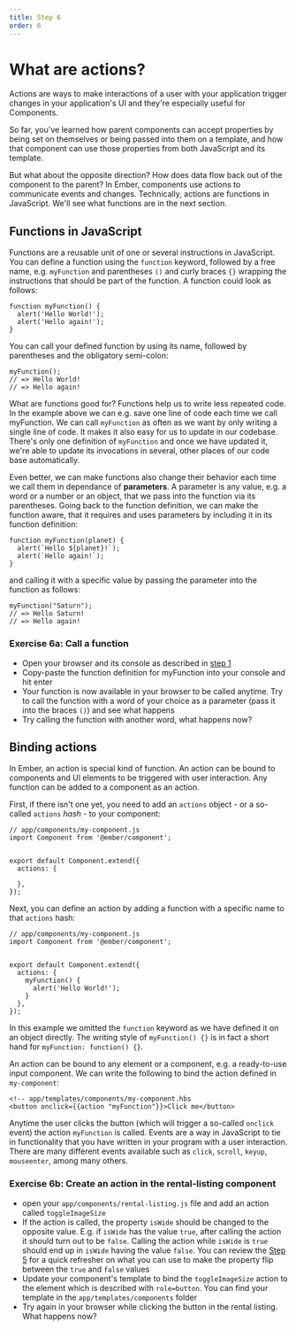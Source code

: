 ```yaml
---
title: Step 6
order: 6
---
```


# What are actions?

Actions are ways to make interactions of a user with your application trigger changes in your application's UI and they're especially useful for Components.

So far, you've learned how parent components can accept properties by being set on themselves or being passed into them on a template, and how that component can use those properties from both JavaScript and its template.

But what about the opposite direction? How does data flow back out of the component to the parent? In Ember, components use actions to communicate events and changes. Technically, actions are functions in JavaScript. We'll see what functions are in the next section.


## Functions in JavaScript

Functions are a reusable unit of one or several instructions in JavaScript. You can define a function using the `function` keyword, followed by a free name, e.g. `myFunction` and parentheses `()` and curly braces `{}` wrapping the instructions that should be part of the function. A function could look as follows:


```
function myFunction() {
  alert('Hello World!');
  alert('Hello again!');
}
```

You can call your defined function by using its name, followed by parentheses and the obligatory semi-colon:


```
myFunction();
// => Hello World!
// => Hello again!
```

What are functions good for? Functions help us to write less repeated code. In the example above we can e.g. save one line of code each time we call myFunction. We can call `myFunction` as often as we want by only writing a single line of code. It makes it also easy for us to update in our codebase. There's only one definition of `myFunction` and once we have updated it, we're able to update its invocations in several, other places of our code base automatically.

Even better, we can make functions also change their behavior each time we call them in dependance of **parameters**. A parameter is any value, e.g. a word or a number or an object, that we pass into the function via its parentheses. Going back to the function definition, we can make the function aware, that it requires and uses parameters by including it in its function definition:


```
function myFunction(planet) {
  alert(`Hello ${planet}!`);
  alert(`Hello again!`);
}
```

and calling it with a specific value by passing the parameter into the function as follows:

```
myFunction("Saturn");
// => Hello Saturn!
// => Hello again!
```

### Exercise 6a: Call a function

- Open your browser and its console as described in [step 1](/steps/step-1)
- Copy-paste the function definition for myFunction into your console and hit enter
- Your function is now available in your browser to be called anytime. Try to call the function with a word of your choice as a parameter (pass it into the braces `()`) and see what happens
- Try calling the function with another word, what happens now?

## Binding actions

In Ember, an action is special kind of function. An action can be bound to components and UI elements to be triggered with user interaction. Any function can be added to a component as an action.

First, if there isn't one yet, you need to add an `actions` object - or a so-called `actions` _hash_ - to your component:

```
// app/components/my-component.js
import Component from '@ember/component';


export default Component.extend({
  actions: {

  },
});
```



Next, you can define an action by adding a function with a specific name to that `actions` hash:


```
// app/components/my-component.js
import Component from '@ember/component';


export default Component.extend({
  actions: {
    myFunction() {
      alert('Hello World!');
    }
  },
});

```

In this example we omitted the `function` keyword as we have defined it on an object directly. The writing style of `myFunction() {}` is in fact a short hand for `myFunction: function() {}`.


An action can be bound to any element or a component, e.g. a ready-to-use input component. We can write the following to bind the action defined in `my-component`:

```
<!-- app/templates/components/my-component.hbs
<button onclick={{action "myFunction"}}>Click me</button>
```

Anytime the user clicks the button (which will trigger a so-called `onclick` event) the action `myFunction` is called. Events are a way in JavaScript to tie in functionality that you have written in your program with a user interaction. There are many different events available such as `click`, `scroll`, `keyup`, `mouseenter`, among many others.


### Exercise 6b: Create an action in the rental-listing component

- open your `app/components/rental-listing.js` file and add an action called `toggleImageSize`
- If the action is called, the property `isWide` should be changed to the opposite value. E.g. if `isWide` has the value `true`, after calling the action it should turn out to be `false`. Calling the action while `isWide` is `true` should end up in `isWide` having the value `false`. You can review the [Step 5](/steps/step-5) for a quick refresher on what you can use to make the property flip between the `true` and `false` values
- Update your component's template to bind the `toggleImageSize` action to the element which is described with `role=button`. You can find your template in the `app/templates/components` folder
- Try again in your browser while clicking the button in the rental listing. What happens now?
